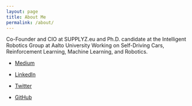 ```yaml
---
layout: page
title: About Me
permalink: /about/
---
```


Co-Founder and CIO at SUPPLYZ.eu and Ph.D. candidate at the Intelligent Robotics Group at Aalto University Working on Self-Driving Cars, Reinforcement Learning, Machine Learning, and Robotics.

- [Medium](https://kargarisaac.medium.com/)

- [LinkedIn](https://www.linkedin.com/in/eshagh-kargar/)

- [Twitter](https://twitter.com/kargarisaac)

- [GitHub](https://github.com/kargarisaac)